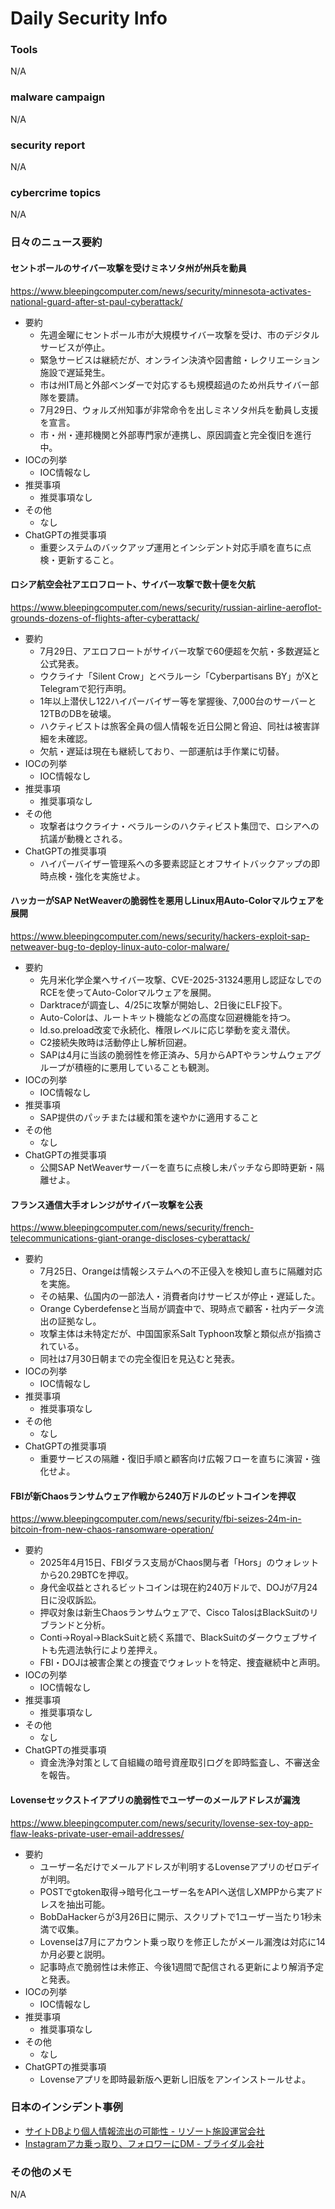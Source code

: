# Daily Security Info

### Tools
N/A

### malware campaign
N/A

### security report
N/A

### cybercrime topics
N/A

### 日々のニュース要約

#### セントポールのサイバー攻撃を受けミネソタ州が州兵を動員
https://www.bleepingcomputer.com/news/security/minnesota-activates-national-guard-after-st-paul-cyberattack/

- 要約
    - 先週金曜にセントポール市が大規模サイバー攻撃を受け、市のデジタルサービスが停止。
    - 緊急サービスは継続だが、オンライン決済や図書館・レクリエーション施設で遅延発生。
    - 市は州IT局と外部ベンダーで対応するも規模超過のため州兵サイバー部隊を要請。
    - 7月29日、ウォルズ州知事が非常命令を出しミネソタ州兵を動員し支援を宣言。
    - 市・州・連邦機関と外部専門家が連携し、原因調査と完全復旧を進行中。
- IOCの列挙
    - IOC情報なし
- 推奨事項
    - 推奨事項なし
- その他
    - なし
- ChatGPTの推奨事項
    - 重要システムのバックアップ運用とインシデント対応手順を直ちに点検・更新すること。

#### ロシア航空会社アエロフロート、サイバー攻撃で数十便を欠航
https://www.bleepingcomputer.com/news/security/russian-airline-aeroflot-grounds-dozens-of-flights-after-cyberattack/

- 要約
    - 7月29日、アエロフロートがサイバー攻撃で60便超を欠航・多数遅延と公式発表。
    - ウクライナ「Silent Crow」とベラルーシ「Cyberpartisans BY」がXとTelegramで犯行声明。
    - 1年以上潜伏し122ハイパーバイザー等を掌握後、7,000台のサーバーと12TBのDBを破壊。
    - ハクティビストは旅客全員の個人情報を近日公開と脅迫、同社は被害詳細を未確認。
    - 欠航・遅延は現在も継続しており、一部運航は手作業に切替。
- IOCの列挙
    - IOC情報なし
- 推奨事項
    - 推奨事項なし
- その他
    - 攻撃者はウクライナ・ベラルーシのハクティビスト集団で、ロシアへの抗議が動機とされる。
- ChatGPTの推奨事項
    - ハイパーバイザー管理系への多要素認証とオフサイトバックアップの即時点検・強化を実施せよ。

#### ハッカーがSAP NetWeaverの脆弱性を悪用しLinux用Auto-Colorマルウェアを展開
https://www.bleepingcomputer.com/news/security/hackers-exploit-sap-netweaver-bug-to-deploy-linux-auto-color-malware/

- 要約
    - 先月米化学企業へサイバー攻撃、CVE-2025-31324悪用し認証なしでのRCEを使ってAuto-Colorマルウェアを展開。
    - Darktraceが調査し、4/25に攻撃が開始し、2日後にELF投下。
    - Auto-Colorは、ルートキット機能などの高度な回避機能を持つ。
    - ld.so.preload改変で永続化、権限レベルに応じ挙動を変え潜伏。
    - C2接続失敗時は活動停止し解析回避。
    - SAPは4月に当該の脆弱性を修正済み、5月からAPTやランサムウェアグループが積極的に悪用していることも観測。
- IOCの列挙
    - IOC情報なし
- 推奨事項
    - SAP提供のパッチまたは緩和策を速やかに適用すること
- その他
    - なし
- ChatGPTの推奨事項
    - 公開SAP NetWeaverサーバーを直ちに点検し未パッチなら即時更新・隔離せよ。

#### フランス通信大手オレンジがサイバー攻撃を公表
https://www.bleepingcomputer.com/news/security/french-telecommunications-giant-orange-discloses-cyberattack/

- 要約
    - 7月25日、Orangeは情報システムへの不正侵入を検知し直ちに隔離対応を実施。
    - その結果、仏国内の一部法人・消費者向けサービスが停止・遅延した。
    - Orange Cyberdefenseと当局が調査中で、現時点で顧客・社内データ流出の証拠なし。
    - 攻撃主体は未特定だが、中国国家系Salt Typhoon攻撃と類似点が指摘されている。
    - 同社は7月30日朝までの完全復旧を見込むと発表。
- IOCの列挙
    - IOC情報なし
- 推奨事項
    - 推奨事項なし
- その他
    - なし
- ChatGPTの推奨事項
    - 重要サービスの隔離・復旧手順と顧客向け広報フローを直ちに演習・強化せよ。

#### FBIが新Chaosランサムウェア作戦から240万ドルのビットコインを押収
https://www.bleepingcomputer.com/news/security/fbi-seizes-24m-in-bitcoin-from-new-chaos-ransomware-operation/

- 要約
    - 2025年4月15日、FBIダラス支局がChaos関与者「Hors」のウォレットから20.29BTCを押収。
    - 身代金収益とされるビットコインは現在約240万ドルで、DOJが7月24日に没収訴訟。
    - 押収対象は新生Chaosランサムウェアで、Cisco TalosはBlackSuitのリブランドと分析。
    - Conti→Royal→BlackSuitと続く系譜で、BlackSuitのダークウェブサイトも先週法執行により差押え。
    - FBI・DOJは被害企業との捜査でウォレットを特定、捜査継続中と声明。
- IOCの列挙
    - IOC情報なし
- 推奨事項
    - 推奨事項なし
- その他
    - なし
- ChatGPTの推奨事項
    - 資金洗浄対策として自組織の暗号資産取引ログを即時監査し、不審送金を報告。

#### Lovenseセックストイアプリの脆弱性でユーザーのメールアドレスが漏洩
https://www.bleepingcomputer.com/news/security/lovense-sex-toy-app-flaw-leaks-private-user-email-addresses/

- 要約
    - ユーザー名だけでメールアドレスが判明するLovenseアプリのゼロデイが判明。
    - POSTでgtoken取得→暗号化ユーザー名をAPIへ送信しXMPPから実アドレスを抽出可能。
    - BobDaHackerらが3月26日に開示、スクリプトで1ユーザー当たり1秒未満で収集。
    - Lovenseは7月にアカウント乗っ取りを修正したがメール漏洩は対応に14か月必要と説明。
    - 記事時点で脆弱性は未修正、今後1週間で配信される更新により解消予定と発表。
- IOCの列挙
    - IOC情報なし
- 推奨事項
    - 推奨事項なし
- その他
    - なし
- ChatGPTの推奨事項
    - Lovenseアプリを即時最新版へ更新し旧版をアンインストールせよ。

### 日本のインシデント事例
- [サイトDBより個人情報流出の可能性 - リゾート施設運営会社](https://www.security-next.com/172704)
- [Instagramアカ乗っ取り、フォロワーにDM - ブライダル会社](https://www.security-next.com/172752)

### その他のメモ
N/A